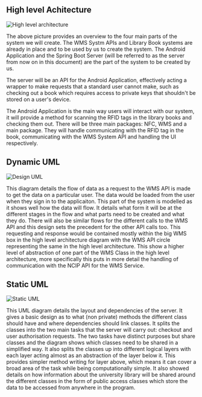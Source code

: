 ## High level Achitecture

![](https://github.com/josh26turner/UoB-Library-App/blob/master/docs/portfolio/includes/high-level-architecture.png "High level architecture")

The above picture provides an overview to the four main parts of the system we will create. The WMS Systm APIs and Library Book systems are already in place and to be used by us to create the system. The Android Application and the Spring Boot Server (will be referred to as the server from now on in this document) are the part of the system to be created by us.  

The server will be an API for the Android Application, effectively acting a wrapper to make requests that a standard user cannot make, such as checking out a book which requires access to private keys that shouldn't be stored on a user's device.   

The Android Application is the main way users will interact with our system, it will provide a method for scanning the RFID tags in the library books and checking them out. There will be three main packages: NFC, WMS and a main package. They will handle communicating with the RFID tag in the book, communicating with the WMS System API and handling the UI respectively.  


## Dynamic UML

![](https://github.com/josh26turner/UoB-Library-App/blob/master/docs/portfolio/includes/Dynamic-UML.png "Design UML")

This diagram details the flow of data as a request to the WMS API is made to get the data on a particular user. The data would be loaded from the user when they sign in to the applicaiton. This part of the system is modelled as it shows well how the data will flow. It details what form it will be at the different stages in the flow and what parts need to be created and what they do. There will also be similar flows for the different calls to the WMS API and this design sets the precedent for the other API calls too. This requesting and response would be contained mostly within the big WMS box in the high level architecture diagram with the WMS API circle representing the same in the high level architecture. This show a higher level of abstraction of one part of the WMS Class in the high level architecture, more specifically this puts in more detail the handling of communication with the NCIP API for the WMS Service.  
  
## Static UML

![](https://github.com/josh26turner/UoB-Library-App/blob/master/docs/portfolio/includes/Static-UML.png "Static UML")

This UML diagram details the layout and dependencies of the server. It gives a basic design as to what (non private) methods the different class should have and where dependencies should link classes. It splits the classes into the two main tasks that the server will carry out: checkout and user authorisation requests. The two tasks have distinct purposes but share classes and the diagram shows which classes need to be shared in a simplified way. It also splits the classes up into different logical layers with each layer acting almost as an abstraction of the layer below it. This provides simpler method writing for layer above, which means it can cover a broad area of the task while being computationally simple. It also showed details on how information about the university library will be shared around the different classes in the form of public access classes which store the data to be accessed from anywhere in the program.  
